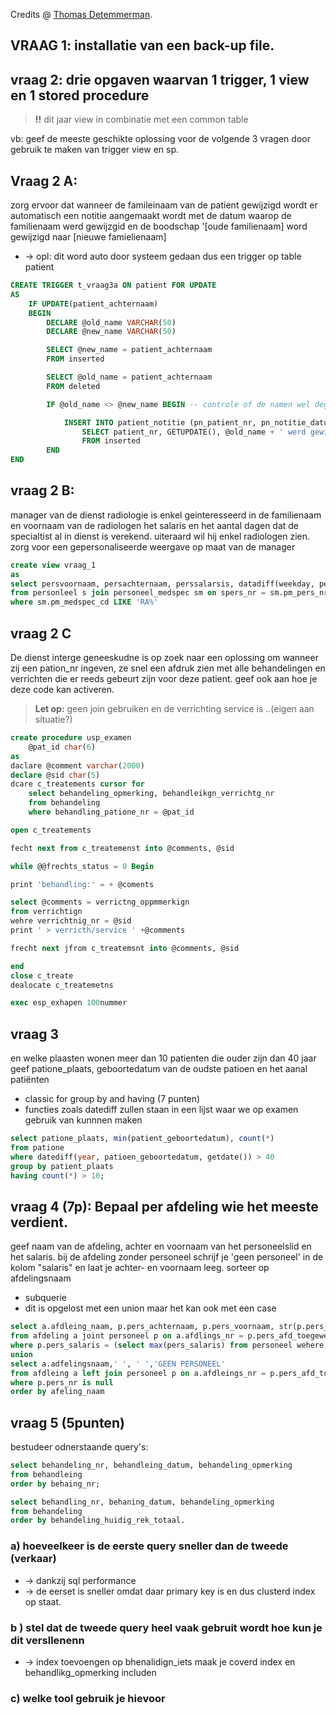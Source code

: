 Credits @ [Thomas Detemmerman](https://www.facebook.com/groups/630952883612310/1275441322496793/).

## VRAAG 1: installatie van een back-up file.

## vraag 2: drie opgaven waarvan 1 trigger, 1 view en 1 stored procedure

> **!!** dit jaar view in combinatie met een common table

vb: geef de meeste geschikte oplossing voor de volgende 3 vragen door gebruik te maken van trigger view en sp.

## Vraag 2 A:

zorg ervoor dat wanneer de famileinaam van de patient gewijzigd wordt er automatisch een notitie aangemaakt wordt met de datum waarop de familienaam werd gewijzgid en de boodschap '[oude familienaam] word gewijzigd naar [nieuwe famielienaam]

- -> opl: dit word auto door systeem gedaan dus een trigger op table patient

```sql
CREATE TRIGGER t_vraag3a ON patient FOR UPDATE
AS
	IF UPDATE(patient_achternaam)
	BEGIN
		DECLARE @old_name VARCHAR(50)
		DECLARE @new_name VARCHAR(50)

		SELECT @new_name = patient_achternaam
		FROM inserted

		SELECT @old_name = patient_achternaam
		FROM deleted

		IF @old_name <> @new_name BEGIN -- controle of de namen wel degelijk verschillend zijn

			INSERT INTO patient_notitie (pn_patient_nr, pn_notitie_datum, pn_notitie_commentaar)
				SELECT patient_nr, GETUPDATE(), @old_name + ' werd gewijzigd in ' + @new_name + ' door ' + CURRENT_USER
				FROM inserted
		END
END
```

## vraag 2 B:

manager van de dienst radiologie is enkel geinteresseerd in de familienaam en voornaam van de radiologen het salaris en het aantal dagen dat de specialtist al in dienst is verekend. uiteraard wil hij enkel radiologen zien.
zorg voor een gepersonaliseerde weergave op maat van de manager

```sql
create view vraag_1
as
select persvoornaam, persachternaam, perssalarsis, datadiff(weekday, persdatupindienst, getdate()) AS 'aantaldageinINDienst'
from personleel s join personeel_medspec sm on spers_nr = sm.pm_pers_nr
where sm.pm_medspec_cd LIKE 'RA%'
```

## vraag 2 C

De dienst interge geneeskudne is op zoek naar een oplossing om wanneer zij een pation_nr ingeven, ze snel een afdruk zien met alle behandelingen en verrichten die er reeds gebeurt zijn voor deze patient. geef ook aan hoe je deze code kan activeren.

> **Let op:** geen join gebruiken en de verrichting service is ..(eigen aan situatie?)

```sql
create procedure usp_examen
    @pat_id char(6)
as
daclare @comment varchar(2000)
declare @sid char(5)
dcare c_treatements cursor for
	select behandeling_opmerking, behandleikgn_verrichtg_nr
	from behandeling
	where behandling_patione_nr = @pat_id

open c_treatements

fecht next from c_treatemenst into @comments, @sid

while @@frechts_status = 0 Begin

print 'behandling:' = + @coments

select @comments = verrictng_oppmmerkign
from verrichtign
wehre verrichtnig_nr = @sid
print ' > verricth/service ' +@comments

frecht next jfrom c_treatemsnt into @comments, @sid

end
close c_treate
dealocate c_treatemetns

exec esp_exhapen 100nummer
```

## vraag 3

en welke plaasten wonen meer dan 10 patienten die ouder zijn dan 40 jaar geef patione_plaats, geboortedatum van de oudste patioen en het aanal patiënten

- classic for group by and having (7 punten)
- functies zoals datediff zullen staan in een lijst waar we op examen gebruik van kunnnen maken

```sql
select patione_plaats, min(patient_geboortedatum), count(*)
from patione
where datediff(year, patioen_geboortedatum, getdate()) > 40
group by patient_plaats
having count(*) > 10;
```

## vraag 4 (7p): Bepaal per afdeling wie het meeste verdient.

geef naam van de afdeling, achter en voornaam van het personeelslid en het salaris. bij de afdeling zonder personeel schrijf je 'geen personeel' in de kolom "salaris" en
laat je achter- en voornaam leeg. sorteer op afdelingsnaam

- subquerie
- dit is opgelost met een union maar het kan ook met een case

```sql
select a.afdleing_naam, p.pers_achternaam, p.pers_voornaam, str(p.pers_salaris) as salaris
from afdeling a joint personeel p on a.afdlings_nr = p.pers_afd_toegewezen
where p.pers_salaris = (select max(pers_salaris) from personeel wehere pers_afd_toegewerzen = a.adfelings_nr)
union
select a.adfelingsnaam,' ', ' ','GEEN PERSONEEL'
from afdleing a left join personeel p on a.afdleings_nr = p.pers_afd_toegewezen
where p.pers_nr is null
order by afeling_naam
```

## vraag 5 (5punten)

bestudeer odnerstaande query's:

```sql
select behandeling_nr, behandleing_datum, behandeling_opmerking
from behandleing
order by behaing_nr;
```

```sql
select behandling_nr, behaning_datum, behandeling_opmerking
from behandeling
order by behandeling_huidig_rek_totaal.
```

### a) hoeveelkeer is de eerste query sneller dan de tweede (verkaar)

- -> dankzij sql performance
- -> de eerset is sneller omdat daar primary key is en dus clusterd index op staat.

### b ) stel dat de tweede query heel vaak gebruit wordt hoe kun je dit versllenenn

- -> index toevoengen op bhenalidign_iets maak je coverd index en behandlikg_opmerking includen

### c) welke tool gebruik je hievoor
